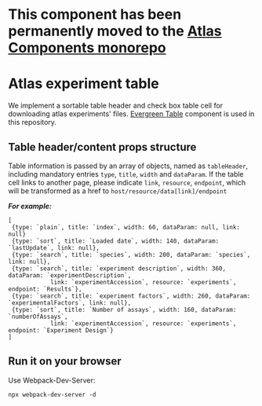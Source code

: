 # This component has been permanently moved to the [Atlas Components monorepo](https://github.com/ebi-gene-expression-group/atlas-components)

# Atlas experiment table
We implement a sortable table header and check box table cell for downloading atlas experiments' files. [Evergreen  Table](https://evergreen.segment.com/) component is used in this repository.

## Table header/content props structure

Table information is passed by an array of objects, named as `tableHeader`, including mandatory entries `type`, `title`, `width` and `dataParam`.
If the table cell links to another page, please indicate `link`, `resource`, `endpoint`, which will be transformed as a href to `host/resource/data[link]/endpoint`

***For example:***
```
[
 {type: `plain`, title: `index`, width: 60, dataParam: null, link: null}
 {type: `sort`, title: `Loaded date`, width: 140, dataParam: `lastUpdate`, link: null},
 {type: `search`, title: `species`, width: 200, dataParam: `species`, link: null},
 {type: `search`, title: `experiment description`, width: 360, dataParam: `experimentDescription`,
            link: `experimentAccession`, resource: `experiments`, endpoint: `Results`},
 {type: `search`, title: `experiment factors`, width: 260, dataParam: `experimentalFactors`, link: null},
 {type: `sort`, title: `Number of assays`, width: 160, dataParam: `numberOfAssays`,
            link: `experimentAccession`, resource: `experiments`, endpoint: `Experiment Design`}
]
```

## Run it on your browser
Use Webpack-Dev-Server:
```
npx webpack-dev-server -d
```
